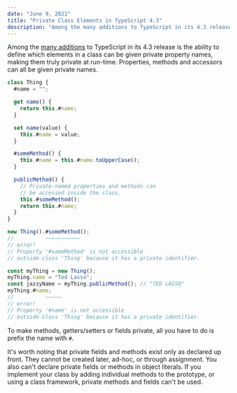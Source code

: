 ```yaml
---
date: "June 9, 2021"
title: "Private Class Elements in TypeScript 4.3"
description: "Among the many additions to TypeScript in its 4.3 release is the ability to define which elements in a class can be given private property names, making them truly private at run-time. Properties, methods and accessors can all be given private names."
---
```


Among the [many additions](https://www.typescriptlang.org/docs/handbook/release-notes/typescript-4-3.html) to TypeScript in its 4.3 release is the ability to define which elements in a class can be given private property names, making them truly private at run-time. Properties, methods and accessors can all be given private names.

```js
class Thing {
  #name = "";

  get name() {
    return this.#name;
  }

  set name(value) {
    this.#name = value;
  }

  #someMethod() {
    this.#name = this.#name.toUpperCase();
  }

  publicMethod() {
    // Private-named properties and methods can
    // be accessed inside the class.
    this.#someMethod();
    return this.#name;
  }
}

new Thing().#someMethod();
//          ~~~~~~~~~~~
// error!
// Property '#someMethod' is not accessible
// outside class 'Thing' because it has a private identifier.

const myThing = new Thing();
myThing.name = "Ted Lasso";
const jazzyName = myThing.publicMethod(); // "TED LASSO"
myThing.#name;
//          ~~~~~
// error!
// Property '#name' is not accessible
// outside class 'Thing' because it has a private identifier.
```

To make methods, getters/setters or fields private, all you have to do is prefix the name with `#`.

It's worth noting that private fields and methods exist only as declared up front. They cannot be created later, ad-hoc, or through assignment. You also can't declare private fields or methods in object literals. If you implement your class by adding individual methods to the prototype, or using a class framework, private methods and fields can't be used.
